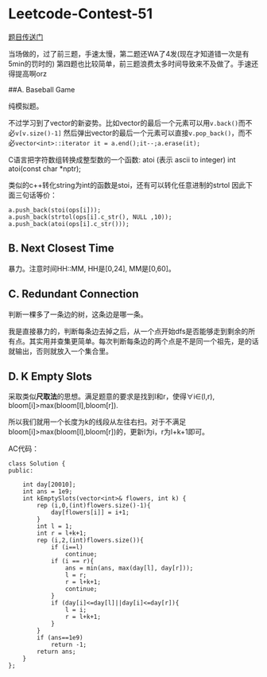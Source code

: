 # Leetcode-Contest-51
    
[题目传送门](https://leetcode.com/contest/leetcode-weekly-contest-51/)

当场做的，过了前三题，手速太慢，第二题还WA了4发(现在才知道错一次是有5min的罚时的) 第四题也比较简单，前三题浪费太多时间导致来不及做了。手速还得提高啊orz

##A. Baseball Game

纯模拟题。

不过学习到了vector的新姿势。比如vector的最后一个元素可以用`v.back()`而不必`v[v.size()-1]`
然后弹出vector的最后一个元素可以直接`v.pop_back()`，而不必`vector<int>::iterator it = a.end();it--;a.erase(it);`

C语言把字符数组转换成整型数的一个函数:
atoi (表示 ascii to integer)
int atoi(const char *nptr);

类似的c++转化string为int的函数是stoi，还有可以转化任意进制的strtol
因此下面三句话等价：


```
a.push_back(stoi(ops[i]));         
a.push_back(strtol(ops[i].c_str(), NULL ,10));                
a.push_back(atoi(ops[i].c_str()));
```

## B. Next Closest Time

暴力。注意时间HH::MM, HH是[0,24], MM是[0,60]。

## C. Redundant Connection

判断一棵多了一条边的树，这条边是哪一条。

我是直接暴力的，判断每条边去掉之后，从一个点开始dfs是否能够走到剩余的所有点。其实用并查集更简单。每次判断每条边的两个点是不是同一个祖先，是的话就输出，否则就放入一个集合里。

## D. K Empty Slots

采取类似**尺取法**的思想。满足题意的要求是找到l和r，使得∀i∈(l,r), bloom[i]>max(bloom[l],bloom[r]).

所以我们就用一个长度为k的线段从左往右扫。对于不满足bloom[i]>max(bloom[l],bloom[r])的，更新l为i，r为l+k+1即可。

AC代码：

```
class Solution {
public:

    int day[20010];
    int ans = 1e9;
    int kEmptySlots(vector<int>& flowers, int k) {
        rep (i,0,(int)flowers.size()-1){
            day[flowers[i]] = i+1;
        }
        int l = 1;
        int r = l+k+1;
        rep (i,2,(int)flowers.size()){
            if (i==l)
                continue;
            if (i == r){
                ans = min(ans, max(day[l], day[r]));
                l = r;
                r = l+k+1;
                continue;
            }
            if (day[i]<=day[l]||day[i]<=day[r]){
                l = i;
                r = l+k+1;
            }
        }
        if (ans==1e9)
            return -1;
        return ans;
    }
};
```


